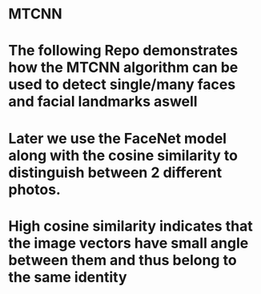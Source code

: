 # MTCNN

# The following Repo demonstrates how the MTCNN algorithm can be used to detect single/many faces and facial landmarks aswell

# Later we use the FaceNet model along with the cosine similarity to distinguish between 2 different photos.
# High cosine similarity indicates that the image vectors have small angle between them and thus belong to the same identity

